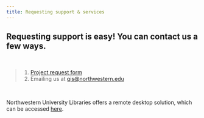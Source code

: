 ```yaml
---
title: Requesting support & services
---
```



## Requesting support is easy! You can contact us a few ways.

<br>

> 1) [Project request form](https://app.smartsheet.com/b/form/2f2ec327e6164f83b588b7bbe2e2b56f) <br>
> 2) Emailing us at [gis@northwestern.edu](mailto:gis@northwestern.edu)

<br>

Northwestern University Libraries offers a remote desktop solution, which can be accessed [here](https://www.library.northwestern.edu/visit/technology/internet-access.html).
